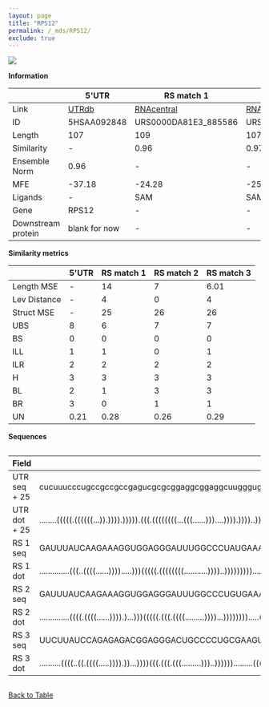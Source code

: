 ```yaml
---
layout: page
title: "RPS12"
permalink: /_mds/RPS12/
exclude: true
---
```




![](../../alns_9.28.22/aln_5HSAA092848_0.944.png?raw=true)


**Information**

| | 5'UTR       | RS match 1   | RS match 2  | RS match 3 |
| ---- | ----------- | ----------- | ----------- | ----------- |
| Link | <a href="http://utrdb.ba.itb.cnr.it/getutr/5HSAA092848/1" target="_blank" rel="noopener noreferrer">UTRdb</a>   | <a href="https://rnacentral.org/rna/URS0000DA81E3/885586" target="_blank" rel="noopener noreferrer">RNAcentral</a>     |<a href="https://rnacentral.org/rna/URS0000D97968/1685010" target="_blank" rel="noopener noreferrer">RNAcentral</a>  | <a href="https://rnacentral.org/rna/URS0000D95274/570947" target="_blank" rel="noopener noreferrer">RNAcentral</a>   |
| ID | 5HSAA092848     | URS0000DA81E3_885586     | URS0000D97968_1685010     | URS0000D95274_570947     |
| Length | 107     |  109    | 107   |  105    |
| Similarity | - | 0.96 | 0.97 | 0.96 |
| Ensemble Norm | 0.96 | - | - | - |
| MFE | -37.18 | -24.28 | -25.32 | -27.52 |
| Ligands | - | SAM | SAM | SAM |
| Gene | RPS12 | - | - | - |
| Downstream protein | blank for now    |    -    | -  | - |


**Similarity metrics**

| | 5'UTR       | RS match 1   | RS match 2  | RS match 3 |
| ---- | ----------- | ----------- | ----------- | ----------- |
| Length MSE | - | 14 | 7 | 6.01 |
| Lev Distance | - | 4 | 0 | 4 |
| Struct MSE | - | 25 | 26 | 26 |
| UBS| 8 | 6 | 7 | 7 |
| BS | 0 | 0 | 0 | 0 |
| ILL | 1 | 1 | 0 | 1 |
| ILR | 2 | 2 | 2 | 2 |
| H | 3 | 3 | 3 | 3 |
| BL | 2 | 1 | 3 | 3 |
| BR | 3 | 0 | 1 | 1 |
| UN | 0.21 | 0.28 | 0.26 | 0.29 |

**Sequences**


<div style="overflow-x:auto;">

<table>
<colgroup>
<col width="30%" />
<col width="70%" />
</colgroup>
<thead>
<tr class="header">
<th>Field</th>
<th>Description</th>
</tr>
</thead>
<tbody>
<tr>
<td markdown="span">UTR seq + 25 </td>
<td markdown="span"> cucuuucccugccgccgccgagucgcgcggaggcggaggcuugggugcguucaagauucaacuucacccguaacccaccgccATGGCCGAGGAAGGCATTGCTGCTG </td>
</tr>
<tr>
<td markdown="span">UTR dot + 25  </td>
<td markdown="span"> ........(((((.((((((...)).)))).))))).(((.((((((((...(((......)))....)))).))))..)))...(((......)))..........
</td>
</tr>


<tr>
<td markdown="span">RS 1 seq </td>
<td markdown="span"> GAUUUAUCAAGAAAGGUGGAGGGAUUUGGCCCUAUGAAACCUUAGCAACCUGCACGGCUCUAAAAAGUGUAAAGGUGCUAAUUCCAACCCGAUAUGGGGAAGAUGAGAA
</td>
</tr>


<tr>
<td markdown="span">RS 1 dot </td>
<td markdown="span"> ..............(((..((((......)))).....)))(((((.((((((((...........))))..)))))))))......(((......)))..........
</td>
</tr>


<tr>
<td markdown="span">RS 2 seq </td>
<td markdown="span"> GAUUUAUCAAGAAAGGUGGAGGGAUUUGGCCCUGUGAAACCUUAGCAACCGACACAAUUCCAGCGUGUAAAGGUGCUAAUUCCAACCCGAUUGAGGGUAGAUAAGUG
</td>
</tr>


<tr>
<td markdown="span">RS 2 dot </td>
<td markdown="span"> ..............((((.((((......)))).)...)))(((((.(((.((((.........))))...)))))))).....((((......)))).........
</td>
</tr>


<tr>
<td markdown="span">RS 3 seq </td>
<td markdown="span"> UUCUUAUCCAGAGAGACGGAGGGACUGCCCCUGCGAAGUCUCGGCAACCAGUGAUUCUUAACCGCCCGGUGCCAAAUUCAGAGCACACCUGUGCGAAGAUGAGAA
</td>
</tr>


<tr>
<td markdown="span">RS 3 dot </td>
<td markdown="span"> ..........((((..((.((((.....)))).))...))))(((.(((.(((.........)))..)))))).........((((....))))...........
</td>
</tr>

</tbody>
</table>


</div>


[Back to Table](../../display)
